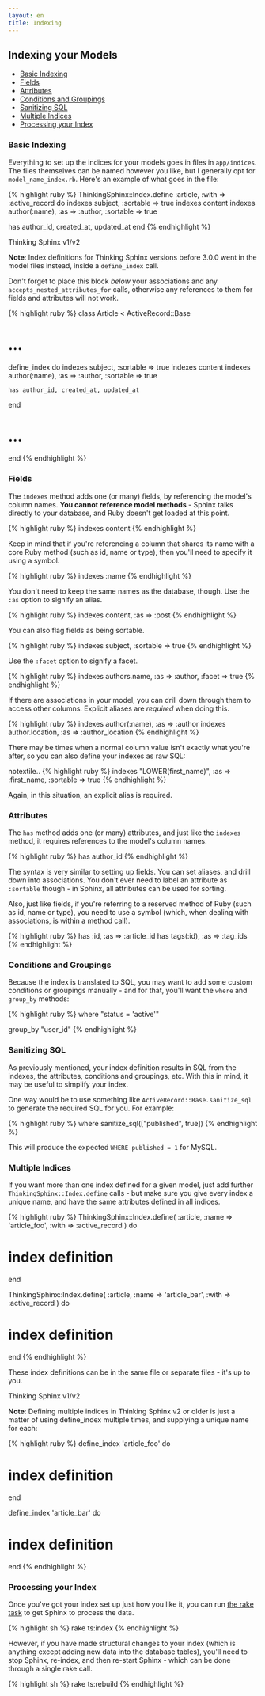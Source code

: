 ```yaml
---
layout: en
title: Indexing
---
```


## Indexing your Models

* [Basic Indexing](#basic)
* [Fields](#fields)
* [Attributes](#attributes)
* [Conditions and Groupings](#conditions)
* [Sanitizing SQL](#sql)
* [Multiple Indices](#multiple)
* [Processing your Index](#processing)

<h3 id="basic">Basic Indexing</h3>

Everything to set up the indices for your models goes in files in `app/indices`. The files themselves can be named however you like, but I generally opt for `model_name_index.rb`. Here's an example of what goes in the file:

{% highlight ruby %}
ThinkingSphinx::Index.define :article, :with => :active_record do
  indexes subject, :sortable => true
  indexes content
  indexes author(:name), :as => :author, :sortable => true

  has author_id, created_at, updated_at
end
{% endhighlight %}

<div class="note">
  <p class="old">Thinking Sphinx v1/v2</p>

  <p><strong>Note</strong>: Index definitions for Thinking Sphinx versions before 3.0.0 went in the model files instead, inside a <code>define_index</code> call.</p>

  <p>Don't forget to place this block <em>below</em> your associations and any <code>accepts_nested_attributes_for</code> calls, otherwise any references to them for fields and attributes will not work.</p>

  {% highlight ruby %}
class Article < ActiveRecord::Base
  # ...

  define_index do
    indexes subject, :sortable => true
    indexes content
    indexes author(:name), :as => :author, :sortable => true

    has author_id, created_at, updated_at
  end

  # ...
end
{% endhighlight %}
</div>

<h3 id="fields">Fields</h3>

The `indexes` method adds one (or many) fields, by referencing the model's column names. **You cannot reference model methods** - Sphinx talks directly to your database, and Ruby doesn't get loaded at this point.

{% highlight ruby %}
indexes content
{% endhighlight %}

Keep in mind that if you're referencing a column that shares its name with a core Ruby method (such as id, name or type), then you'll need to specify it using a symbol.

{% highlight ruby %}
indexes :name
{% endhighlight %}

You don't need to keep the same names as the database, though. Use the `:as` option to signify an alias.

{% highlight ruby %}
indexes content, :as => :post
{% endhighlight %}

You can also flag fields as being sortable.

{% highlight ruby %}
indexes subject, :sortable => true
{% endhighlight %}

Use the `:facet` option to signify a facet.

{% highlight ruby %}
indexes authors.name, :as => :author, :facet => true
{% endhighlight %}

If there are associations in your model, you can drill down through them to access other columns. Explicit aliases are _required_ when doing this.

{% highlight ruby %}
indexes author(:name), :as => :author
indexes author.location, :as => :author_location
{% endhighlight %}

There may be times when a normal column value isn't exactly what you're after, so you can also define your indexes as raw SQL:

notextile.. {% highlight ruby %}
indexes "LOWER(first_name)", :as => :first_name, :sortable => true
{% endhighlight %}

Again, in this situation, an explicit alias is required.

<h3 id="attributes">Attributes</h3>

The `has` method adds one (or many) attributes, and just like the `indexes` method, it requires references to the model's column names.

{% highlight ruby %}
has author_id
{% endhighlight %}

The syntax is very similar to setting up fields. You can set aliases, and drill down into associations. You don't ever need to label an attribute as `:sortable` though - in Sphinx, all attributes can be used for sorting.

Also, just like fields, if you're referring to a reserved method of Ruby (such as id, name or type), you need to use a symbol (which, when dealing with associations, is within a method call).

{% highlight ruby %}
has :id, :as => :article_id
has tags(:id), :as => :tag_ids
{% endhighlight %}

<h3 id="conditions">Conditions and Groupings</h3>

Because the index is translated to SQL, you may want to add some custom conditions or groupings manually - and for that, you'll want the `where` and `group_by` methods:

{% highlight ruby %}
where "status = 'active'"

group_by "user_id"
{% endhighlight %}

<h3 id="sql">Sanitizing SQL</h3>

As previously mentioned, your index definition results in SQL from the indexes, the attributes, conditions and groupings, etc. With this in mind, it may be useful to simplify your index.

One way would be to use something like `ActiveRecord::Base.sanitize_sql` to generate the required SQL for you. For example:

{% highlight ruby %}
where sanitize_sql(["published", true])
{% endhighlight %}

This will produce the expected `WHERE published = 1` for MySQL.

<h3 id="multiple">Multiple Indices</h3>

If you want more than one index defined for a given model, just add further `ThinkingSphinx::Index.define` calls - but make sure you give every index a unique name, and have the same attributes defined in all indices.

{% highlight ruby %}
ThinkingSphinx::Index.define(
  :article, :name => 'article_foo', :with => :active_record
) do
  # index definition
end

ThinkingSphinx::Index.define(
  :article, :name => 'article_bar', :with => :active_record
) do
  # index definition
end
{% endhighlight %}

These index definitions can be in the same file or separate files - it's up to you.

<div class="note">
  <p class="old">Thinking Sphinx v1/v2</p>

  <p><strong>Note</strong>: Defining multiple indices in Thinking Sphinx v2 or older is just a matter of using define_index multiple times, and supplying a unique name for each:</p>

  {% highlight ruby %}
define_index 'article_foo' do
  # index definition
end

define_index 'article_bar' do
  # index definition
end
{% endhighlight %}
</div>

<h3 id="processing">Processing your Index</h3>

Once you've got your index set up just how you like it, you can run [the rake task](/rake_tasks.html) to get Sphinx to process the data.

{% highlight sh %}
rake ts:index
{% endhighlight %}

However, if you have made structural changes to your index (which is anything except adding new data into the database tables), you'll need to stop Sphinx, re-index, and then re-start Sphinx - which can be done through a single rake call.

{% highlight sh %}
rake ts:rebuild
{% endhighlight %}
